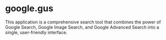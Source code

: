 # google.gus
This application is a comprehensive search tool that combines the power of Google Search, Google Image Search, and Google Advanced Search into a single, user-friendly interface.
